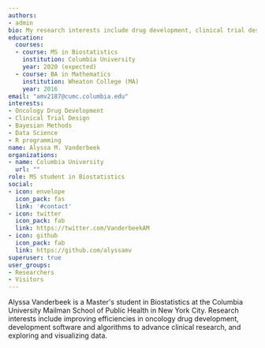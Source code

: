 ```yaml
---
authors:
- admin
bio: My research interests include drug development, clinical trial design, R programming, and data analysis and visualization.
education:
  courses:
  - course: MS in Biostatistics
    institution: Columbia University
    year: 2020 (expected)
  - course: BA in Mathematics
    institution: Wheaton College (MA)
    year: 2016
email: "amv2187@cumc.columbia.edu"
interests:
- Oncology Drug Development
- Clinical Trial Design
- Bayesian Methods
- Data Science
- R programming
name: Alyssa M. Vanderbeek
organizations:
- name: Columbia University
  url: ""
role: MS student in Biostatistics
social:
- icon: envelope
  icon_pack: fas
  link: '#contact'
- icon: twitter
  icon_pack: fab
  link: https://twitter.com/VanderbeekAM
- icon: github
  icon_pack: fab
  link: https://github.com/alyssamv
superuser: true
user_groups:
- Researchers
- Visitors
---
```


Alyssa Vanderbeek is a Master's student in Biostatistics at the Columbia University Mailman School of Public Health in New York City. Research interests include improving efficiencies in oncology drug development, development software and algorithms to advance clinical research, and exploring and visualizing data. 
